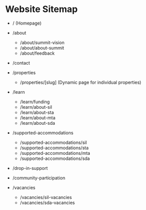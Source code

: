 # Website Sitemap

- / (Homepage)
- /about
    - /about/summit-vision
    - /about/about-summit
    - /about/feedback
- /contact
- /properties
    - /properties/[slug] (Dynamic page for individual properties)
- /learn
    - /learn/funding
    - /learn/about-sil
    - /learn/about-sta
    - /learn/about-mta
    - /learn/about-sda
- /supported-accommodations
    - /supported-accommodations/sil
    - /supported-accommodations/sta
    - /supported-accommodations/mta
    - /supported-accommodations/sda
- /drop-in-support

- /community-participation


- /vacancies
    - /vacancies/sil-vacancies
    - /vacancies/sda-vacancies 
